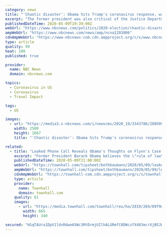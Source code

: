 ```yaml
---
category: news
title: "'Chaotic disaster': Obama hits Trump's coronavirus response, warns of disinformation ahead of election"
excerpt: "The former president was also critical of the Justice Department directing prosecutors to drop their case against Michael Flynn, warning that the “rule of law is at risk.”"
publishedDateTime: 2020-05-09T19:39:00Z
webUrl: "https://www.nbcnews.com/politics/2020-election/chaotic-disaster-obama-hits-trump-s-coronavirus-response-warns-disinformation-n1203806"
ampWebUrl: "https://www.nbcnews.com/news/amp/ncna1203806"
cdnAmpWebUrl: "https://www-nbcnews-com.cdn.ampproject.org/c/s/www.nbcnews.com/news/amp/ncna1203806"
type: article
quality: 99
heat: 109
published: true

provider:
  name: NBC News
  domain: nbcnews.com

topics:
  - Coronavirus in US
  - Coronavirus
  - Travel Impact

tags:
  - US

images:
  - url: "https://media3.s-nbcnews.com/i/newscms/2020_19/3343786/200509-barack-obama-al-1510_302f6b4783b9fcdc5a6d55f06b3051f5.jpg"
    width: 2500
    height: 1667
    title: "'Chaotic disaster': Obama hits Trump's coronavirus response, warns of disinformation ahead of election"

related:
  - title: "Leaked Phone Call Reveals Obama's Thoughts on Flynn's Case and Trump's Coronavirus Response Efforts"
    excerpt: "Former President Barack Obama believes the \"rule of law\" is at risk because the Department of Justice decided to drop perjury charges against former National Security Adviser Michael Flynn, a leaked recording obtained by Yahoo News revealed."
    publishedDateTime: 2020-05-09T21:08:00Z
    webUrl: "https://townhall.com/tipsheet/bethbaumann/2020/05/09/leaked-phone-call-reveals-obamas-thoughts-on-flynns-case-and-trumps-coronavirus-response-efforts-n2568521"
    ampWebUrl: "https://townhall.com/tipsheet/bethbaumann/2020/05/09/leaked-phone-call-reveals-obamas-thoughts-on-flynns-case-and-trumps-coronavirus-response-efforts-n2568521?amp=true"
    cdnAmpWebUrl: "https://townhall-com.cdn.ampproject.org/c/s/townhall.com/tipsheet/bethbaumann/2020/05/09/leaked-phone-call-reveals-obamas-thoughts-on-flynns-case-and-trumps-coronavirus-response-efforts-n2568521?amp=true"
    type: article
    provider:
      name: Townhall
      domain: townhall.com
    quality: 61
    images:
      - url: "https://media.townhall.com/townhall/reu/ha/2019/269/09f9d005-d5a7-4404-8623-f41cd0e67b36.png"
        width: 665
        height: 340

secured: "H1qTAUra1DpV1ldvRdweASWc1MtDrmjUIlhALGRmfC0DWczfX403mcrXjB5JWwDbs7P8edMJdXYb5OVHt1ZGxs4itB7pyRAvzVcjp3tUtMEod5z6CEtfzuQ6VzE/uJHkm/aC7ShyPDweWgExxl8dP0HkmueI4WD8p3CBnSOSuM+mcDQ5pWFLCONCxJMpCvmUDEQKlGboWBsZNJuVkmUOda5GsHM5U6T87ICN46C9m9Zj1ilBfe/ib8BGGXzYmAT15+mJ0pZ6+Y663xk1lHHv1vpR7hXrgBq1Gr2P/M8ABbHjLPxbF334WK1zd1NVMmZHDWX7fBv1lFlonojiG8OT2ReLdg5zqXihz1hyX4iWGEZ1hAX4yibvkQ6HvVQY76Adklno/G7dfPgaJcNehHTgNfMwK/lni5pdrhQ2YyeKw499F2WEbIFOv6ojptcntgoovqdRGRy+GTYses3hV1j3DMSsUveTHLZ/RXaLISm7mco=;dC2SPXJS1HAjsc5jbxEvxw=="
---
```


